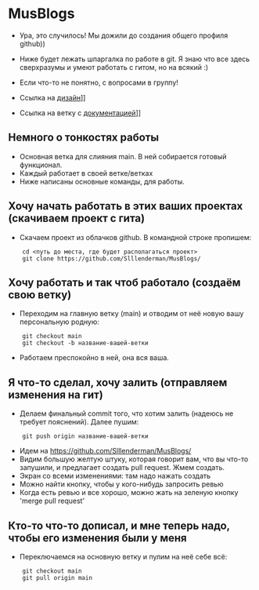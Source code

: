 # MusBlogs
- Ура, это случилось! Мы дожили до создания общего профиля github))
- Ниже будет лежать шпаргалка по работе в git. Я знаю что все здесь сверхразумы и умеют работать с гитом, но на всякий :)
- Если что-то не понятно, с вопросами в группу!
    
- Ссылка на [дизайн](https://www.figma.com/file/ZWHIVhqMHXwho1CEuWAca5/Untitled?node-id=0-1&t=lkXQqbqGdV6Ne6sf-0)]]
- Ссылка на ветку с [документацией](https://github.com/Slllenderman/MusBlogs/tree/docs)]]
    
## Немного о тонкостях работы
- Основная ветка для слияния main. В ней собирается готовый функционал.
- Каждый работает в своей ветке/ветках
- Ниже написаны основные команды, для работы.

## Хочу начать работать в этих ваших проектах (скачиваем проект с гита)
- Скачаем проект из облачков github. В командной строке пропишем:
```
    cd <путь до места, где будет располагаться проект>
    git clone https://github.com/Slllenderman/MusBlogs/
```    

## Хочу работать и так чтоб работало (создаём свою ветку)
- Переходим на главную ветку (main) и отводим от неё новую вашу персональную родную:
``` 
    git checkout main
    git checkout -b название-вашей-ветки
```    
- Работаем преспокойно в ней, она вся ваша.

## Я что-то сделал, хочу залить (отправляем изменения на гит)
- Делаем финальный commit того, что хотим залить (надеюсь не требует пояснений). Далее пушим:
```
    git push origin название-вашей-ветки
```    
- Идем на https://github.com/Slllenderman/MusBlogs/
- Видим большую желтую штуку, которая говорит вам, что вы что-то запушили, и предлагает создать pull request. Жмем создать.
- Экран со всеми изменениями: там надо нажать создать
- Можно найти кнопку, чтобы у кого-нибудь запросить ревью
- Когда есть ревью и все хорошо, можно жать на зеленую кнопку 'merge pull request'

## Кто-то что-то дописал, и мне теперь надо, чтобы его изменения были у меня
- Переключаемся на основную ветку и пулим на неё себе всё:
```
    git checkout main
    git pull origin main
```
    
